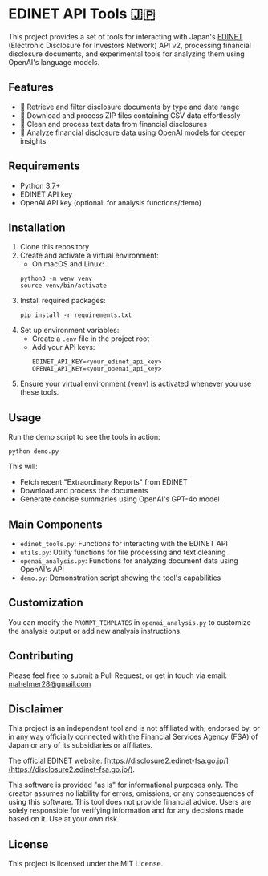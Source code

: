 # EDINET API Tools :jp:

This project provides a set of tools for interacting with Japan's [EDINET](https://disclosure2.edinet-fsa.go.jp/) (Electronic Disclosure for Investors Network) API v2, processing financial disclosure documents, and experimental tools for analyzing them using OpenAI's language models.

## Features

- 📅 Retrieve and filter disclosure documents by type and date range
- 📂 Download and process ZIP files containing CSV data effortlessly
- 🧹 Clean and process text data from financial disclosures
- 🤖 Analyze financial disclosure data using OpenAI models for deeper insights

## Requirements

- Python 3.7+
- EDINET API key
- OpenAI API key (optional: for analysis functions/demo)

## Installation

1. Clone this repository
2. Create and activate a virtual environment:
   - On macOS and Linux:
   ```
   python3 -m venv venv
   source venv/bin/activate
   ```
3. Install required packages:
   ```
   pip install -r requirements.txt
   ```
4. Set up environment variables:
   - Create a `.env` file in the project root
   - Add your API keys:
     ```
     EDINET_API_KEY=<your_edinet_api_key>
     OPENAI_API_KEY=<your_openai_api_key>
     ```
5. Ensure your virtual environment (venv) is activated whenever you use these tools.


## Usage

Run the demo script to see the tools in action:

```
python demo.py
```

This will:
- Fetch recent "Extraordinary Reports" from EDINET
- Download and process the documents
- Generate concise summaries using OpenAI's GPT-4o model

## Main Components

- `edinet_tools.py`: Functions for interacting with the EDINET API
- `utils.py`: Utility functions for file processing and text cleaning
- `openai_analysis.py`: Functions for analyzing document data using OpenAI's API
- `demo.py`: Demonstration script showing the tool's capabilities

## Customization

You can modify the `PROMPT_TEMPLATES` in `openai_analysis.py` to customize the analysis output or add new analysis instructions.

## Contributing

Please feel free to submit a Pull Request, or get in touch via email: [mahelmer28@gmail.com](mailto:mahelmer28@gmail.com)

## Disclaimer

This project is an independent tool and is not affiliated with, endorsed by, or in any way officially connected with the Financial Services Agency (FSA) of Japan or any of its subsidiaries or affiliates.

The official EDINET website: [https://disclosure2.edinet-fsa.go.jp/](https://disclosure2.edinet-fsa.go.jp/).

This software is provided "as is" for informational purposes only. The creator assumes no liability for errors, omissions, or any consequences of using this software. This tool does not provide financial advice. Users are solely responsible for verifying information and for any decisions made based on it. Use at your own risk.

## License

This project is licensed under the MIT License.
